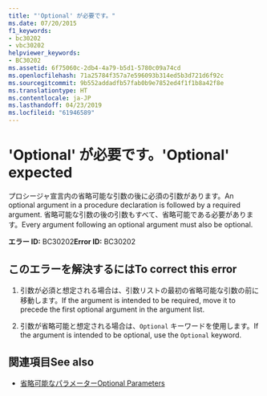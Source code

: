 ```yaml
---
title: "'Optional' が必要です。"
ms.date: 07/20/2015
f1_keywords:
- bc30202
- vbc30202
helpviewer_keywords:
- BC30202
ms.assetid: 6f75060c-2db4-4a79-b5d1-5780c09a74cd
ms.openlocfilehash: 71a25784f357a7e596093b314ed5b3d721d6f92c
ms.sourcegitcommit: 9b552addadfb57fab0b9e7852ed4f1f1b8a42f8e
ms.translationtype: HT
ms.contentlocale: ja-JP
ms.lasthandoff: 04/23/2019
ms.locfileid: "61946589"
---
```

# <a name="optional-expected"></a><span data-ttu-id="e262d-102">'Optional' が必要です。</span><span class="sxs-lookup"><span data-stu-id="e262d-102">'Optional' expected</span></span>
<span data-ttu-id="e262d-103">プロシージャ宣言内の省略可能な引数の後に必須の引数があります。</span><span class="sxs-lookup"><span data-stu-id="e262d-103">An optional argument in a procedure declaration is followed by a required argument.</span></span> <span data-ttu-id="e262d-104">省略可能な引数の後の引数もすべて、省略可能である必要があります。</span><span class="sxs-lookup"><span data-stu-id="e262d-104">Every argument following an optional argument must also be optional.</span></span>  
  
 <span data-ttu-id="e262d-105">**エラー ID:** BC30202</span><span class="sxs-lookup"><span data-stu-id="e262d-105">**Error ID:** BC30202</span></span>  
  
## <a name="to-correct-this-error"></a><span data-ttu-id="e262d-106">このエラーを解決するには</span><span class="sxs-lookup"><span data-stu-id="e262d-106">To correct this error</span></span>  
  
1. <span data-ttu-id="e262d-107">引数が必須と想定される場合は、引数リストの最初の省略可能な引数の前に移動します。</span><span class="sxs-lookup"><span data-stu-id="e262d-107">If the argument is intended to be required, move it to precede the first optional argument in the argument list.</span></span>  
  
2. <span data-ttu-id="e262d-108">引数が省略可能と想定される場合は、`Optional` キーワードを使用します。</span><span class="sxs-lookup"><span data-stu-id="e262d-108">If the argument is intended to be optional, use the `Optional` keyword.</span></span>  
  
## <a name="see-also"></a><span data-ttu-id="e262d-109">関連項目</span><span class="sxs-lookup"><span data-stu-id="e262d-109">See also</span></span>

- [<span data-ttu-id="e262d-110">省略可能なパラメーター</span><span class="sxs-lookup"><span data-stu-id="e262d-110">Optional Parameters</span></span>](../../../visual-basic/programming-guide/language-features/procedures/optional-parameters.md)
